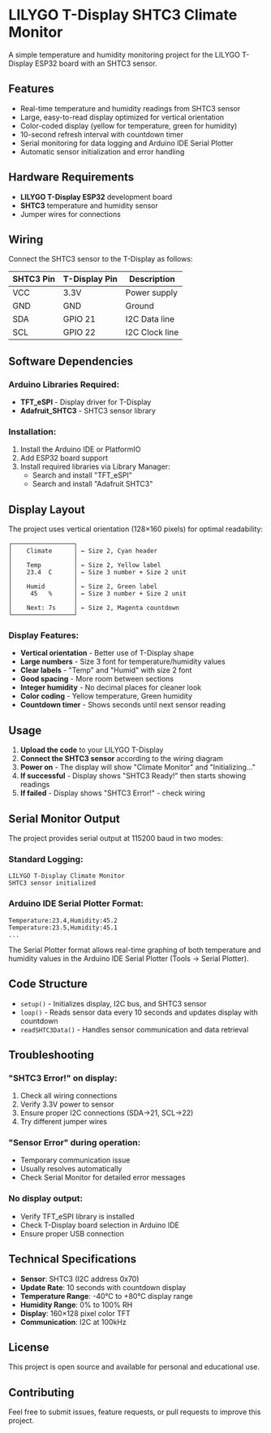 # LILYGO T-Display SHTC3 Climate Monitor

A simple temperature and humidity monitoring project for the LILYGO T-Display ESP32 board with an SHTC3 sensor.

## Features

- Real-time temperature and humidity readings from SHTC3 sensor
- Large, easy-to-read display optimized for vertical orientation
- Color-coded display (yellow for temperature, green for humidity)
- 10-second refresh interval with countdown timer
- Serial monitoring for data logging and Arduino IDE Serial Plotter
- Automatic sensor initialization and error handling

## Hardware Requirements

- **LILYGO T-Display ESP32** development board
- **SHTC3** temperature and humidity sensor
- Jumper wires for connections

## Wiring

Connect the SHTC3 sensor to the T-Display as follows:

| SHTC3 Pin | T-Display Pin | Description |
|-----------|---------------|-------------|
| VCC       | 3.3V          | Power supply |
| GND       | GND           | Ground |
| SDA       | GPIO 21       | I2C Data line |
| SCL       | GPIO 22       | I2C Clock line |

## Software Dependencies

### Arduino Libraries Required:
- **TFT_eSPI** - Display driver for T-Display
- **Adafruit_SHTC3** - SHTC3 sensor library

### Installation:
1. Install the Arduino IDE or PlatformIO
2. Add ESP32 board support
3. Install required libraries via Library Manager:
   - Search and install "TFT_eSPI" 
   - Search and install "Adafruit SHTC3"

## Display Layout

The project uses vertical orientation (128×160 pixels) for optimal readability:

```
┌─────────────────┐
│    Climate      │ ← Size 2, Cyan header
│                 │
│    Temp         │ ← Size 2, Yellow label  
│    23.4  C      │ ← Size 3 number + Size 2 unit
│                 │
│    Humid        │ ← Size 2, Green label
│     45   %      │ ← Size 3 number + Size 2 unit
│                 │
│    Next: 7s     │ ← Size 2, Magenta countdown
└─────────────────┘
```

### Display Features:
- **Vertical orientation** - Better use of T-Display shape  
- **Large numbers** - Size 3 font for temperature/humidity values  
- **Clear labels** - "Temp" and "Humid" with size 2 font  
- **Good spacing** - More room between sections  
- **Integer humidity** - No decimal places for cleaner look  
- **Color coding** - Yellow temperature, Green humidity
- **Countdown timer** - Shows seconds until next sensor reading

## Usage

1. **Upload the code** to your LILYGO T-Display
2. **Connect the SHTC3 sensor** according to the wiring diagram
3. **Power on** - The display will show "Climate Monitor" and "Initializing..."
4. **If successful** - Display shows "SHTC3 Ready!" then starts showing readings
5. **If failed** - Display shows "SHTC3 Error!" - check wiring

## Serial Monitor Output

The project provides serial output at 115200 baud in two modes:

### Standard Logging:
```
LILYGO T-Display Climate Monitor
SHTC3 sensor initialized
```

### Arduino IDE Serial Plotter Format:
```
Temperature:23.4,Humidity:45.2
Temperature:23.5,Humidity:45.1
...
```

The Serial Plotter format allows real-time graphing of both temperature and humidity values in the Arduino IDE Serial Plotter (Tools → Serial Plotter).

## Code Structure

- `setup()` - Initializes display, I2C bus, and SHTC3 sensor
- `loop()` - Reads sensor data every 10 seconds and updates display with countdown
- `readSHTC3Data()` - Handles sensor communication and data retrieval

## Troubleshooting

### "SHTC3 Error!" on display:
1. Check all wiring connections
2. Verify 3.3V power to sensor
3. Ensure proper I2C connections (SDA→21, SCL→22)
4. Try different jumper wires

### "Sensor Error" during operation:
- Temporary communication issue
- Usually resolves automatically
- Check Serial Monitor for detailed error messages

### No display output:
- Verify TFT_eSPI library is installed
- Check T-Display board selection in Arduino IDE
- Ensure proper USB connection

## Technical Specifications

- **Sensor**: SHTC3 (I2C address 0x70)
- **Update Rate**: 10 seconds with countdown display
- **Temperature Range**: -40°C to +80°C display range
- **Humidity Range**: 0% to 100% RH
- **Display**: 160×128 pixel color TFT
- **Communication**: I2C at 100kHz

## License

This project is open source and available for personal and educational use.

## Contributing

Feel free to submit issues, feature requests, or pull requests to improve this project.